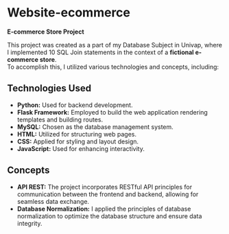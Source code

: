 # Website-ecommerce
<b>E-commerce Store Project</b><br>
<p>This project was created as a part of my Database Subject in Univap, where I implemented 10 SQL Join statements in the context of a <b>fictional e-commerce store</b>.<br> To accomplish this, I utilized various technologies and concepts, including:</p>
<h2>Technologies Used</h2>
    <ul>
        <li><strong>Python:</strong> Used for backend development.</li>
        <li><strong>Flask Framework:</strong> Employed to build the web application rendering templates and building routes.</li>
        <li><strong>MySQL:</strong> Chosen as the database management system.</li>
        <li><strong>HTML:</strong> Utilized for structuring web pages.</li>
        <li><strong>CSS:</strong> Applied for styling and layout design.</li>
        <li><strong>JavaScript:</strong> Used for enhancing interactivity.</li>
    </ul>
<h2>Concepts</h2>
    <ul>
        <li><strong>API REST:</strong> The project incorporates RESTful API principles for communication between the frontend and backend, allowing for seamless data exchange.</li>
        <li><strong>Database Normalization:</strong> I applied the principles of database normalization to optimize the database structure and ensure data integrity.</li>
    </ul>
